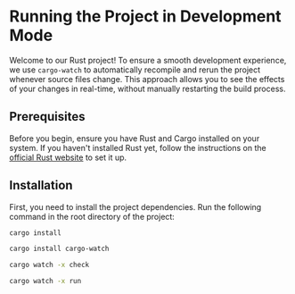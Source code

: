 # Running the Project in Development Mode

Welcome to our Rust project! To ensure a smooth development experience, we use `cargo-watch` to automatically recompile and rerun the project whenever source files change. This approach allows you to see the effects of your changes in real-time, without manually restarting the build process.

## Prerequisites

Before you begin, ensure you have Rust and Cargo installed on your system. If you haven't installed Rust yet, follow the instructions on the [official Rust website](https://www.rust-lang.org/tools/install) to set it up.

## Installation

First, you need to install the project dependencies. Run the following command in the root directory of the project:

```sh
cargo install
```
```sh
cargo install cargo-watch
```

```sh
cargo watch -x check
```

```sh
cargo watch -x run
```
